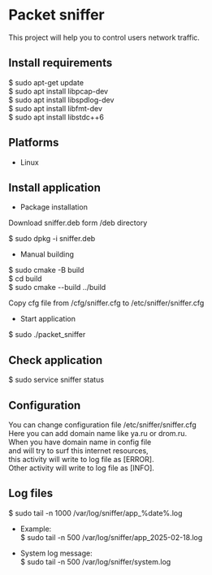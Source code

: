 # Packet sniffer

This project will help you to control users network traffic.

## Install requirements

$ sudo apt-get update  
$ sudo apt install libpcap-dev  
$ sudo apt install libspdlog-dev  
$ sudo apt install libfmt-dev   
$ sudo apt install libstdc++6

## Platforms

* Linux   

## Install application

* Package installation

Download sniffer.deb form /deb directory      

$ sudo dpkg -i sniffer.deb  

* Manual building

$ sudo cmake -B build   
$ cd build  
$ sudo cmake --build ../build   

Copy cfg file from /cfg/sniffer.cfg to /etc/sniffer/sniffer.cfg 

* Start application

$ sudo ./packet_sniffer 

## Check application 

$ sudo service sniffer status  

## Configuration

You can change configuration file /etc/sniffer/sniffer.cfg  
Here you can add domain name like ya.ru or drom.ru.  
When you have domain name in config file    
and will try to surf this internet resources,   
this activity will write to log file as [ERROR].    
Other activity will write to log file as [INFO].    

## Log files   

$ sudo tail -n 1000 /var/log/sniffer/app_%date%.log  

* Example:  
$ sudo tail -n 500 /var/log/sniffer/app_2025-02-18.log  

* System log message:  
$ sudo tail -n 500 /var/log/sniffer/system.log  


